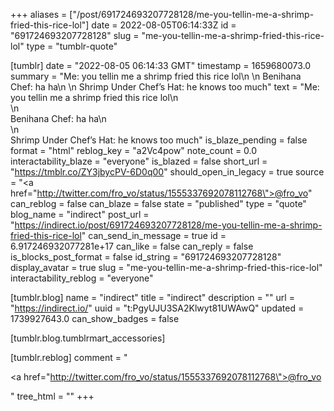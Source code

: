 +++
aliases = ["/post/691724693207728128/me-you-tellin-me-a-shrimp-fried-this-rice-lol"]
date = 2022-08-05T06:14:33Z
id = "691724693207728128"
slug = "me-you-tellin-me-a-shrimp-fried-this-rice-lol"
type = "tumblr-quote"

[tumblr]
date = "2022-08-05 06:14:33 GMT"
timestamp = 1659680073.0
summary = "Me: you tellin me a shrimp fried this rice lol\n \n Benihana Chef: ha ha\n \n Shrimp Under Chef’s Hat: he knows too much"
text = "Me: you tellin me a shrimp fried this rice lol\n<br/>\n<br/>Benihana Chef: ha ha\n<br/>\n<br/>Shrimp Under Chef’s Hat: he knows too much"
is_blaze_pending = false
format = "html"
reblog_key = "a2Vc4pow"
note_count = 0.0
interactability_blaze = "everyone"
is_blazed = false
short_url = "https://tmblr.co/ZY3jbycPV-6D0q00"
should_open_in_legacy = true
source = "<a href=\"http://twitter.com/fro_vo/status/1555337692078112768\">@fro_vo</a>"
can_reblog = false
can_blaze = false
state = "published"
type = "quote"
blog_name = "indirect"
post_url = "https://indirect.io/post/691724693207728128/me-you-tellin-me-a-shrimp-fried-this-rice-lol"
can_send_in_message = true
id = 6.917246932077281e+17
can_like = false
can_reply = false
is_blocks_post_format = false
id_string = "691724693207728128"
display_avatar = true
slug = "me-you-tellin-me-a-shrimp-fried-this-rice-lol"
interactability_reblog = "everyone"

[tumblr.blog]
name = "indirect"
title = "indirect"
description = ""
url = "https://indirect.io/"
uuid = "t:PgyUJU3SA2Klwyt81UWAwQ"
updated = 1739927643.0
can_show_badges = false

[tumblr.blog.tumblrmart_accessories]

[tumblr.reblog]
comment = "<p><a href=\"http://twitter.com/fro_vo/status/1555337692078112768\">@fro_vo</a></p>"
tree_html = ""
+++
